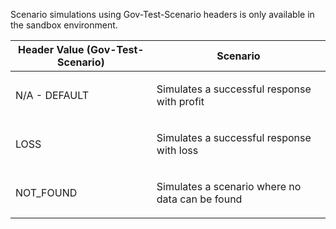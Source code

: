 <p>Scenario simulations using Gov-Test-Scenario headers is only available in the sandbox environment.</p>
<table>
    <thead>
        <tr>
            <th>Header Value (Gov-Test-Scenario)</th>
            <th>Scenario</th>
        </tr>
    </thead>
    <tbody>
        <tr>
            <td><p>N/A - DEFAULT</p></td>
            <td><p>Simulates a successful response with profit</p></td>
        </tr>
        <tr>
            <td><p>LOSS</p></td>
            <td><p>Simulates a successful response with loss</p></td>
        </tr>
        <tr>
            <td><p>NOT_FOUND</p></td>
            <td><p>Simulates a scenario where no data can be found</p></td>
        </tr>
    </tbody>
</table>
